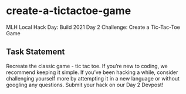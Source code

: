 # create-a-tictactoe-game
MLH Local Hack Day: Build 2021 Day 2 Challenge: Create a Tic-Tac-Toe Game

## Task Statement
Recreate the classic game - tic tac toe. If you’re new to coding, we recommend keeping it simple. If you’ve been hacking a while, consider challenging yourself more by attempting it in a new language or without googling any questions. Submit your hack on our Day 2 Devpost!

